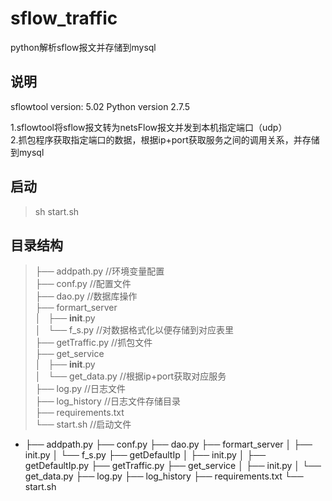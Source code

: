 # sflow_traffic
python解析sflow报文并存储到mysql

## 说明
sflowtool version: 5.02
Python version 2.7.5

1.sflowtool将sflow报文转为netsFlow报文并发到本机指定端口（udp）    
2.抓包程序获取指定端口的数据，根据ip+port获取服务之间的调用关系，并存储到mysql

## 启动
> sh start.sh

## 目录结构


> ├── addpath.py                                  //环境变量配置     
├── conf.py                                     //配置文件    
├── dao.py                                      //数据库操作    
├── formart_server    
│   ├── __init__.py    
│   └── f_s.py                                  //对数据格式化以便存储到对应表里     
        ├── getTraffic.py                       //抓包文件     
├── get_service    
│   ├── __init__.py    
│   └── get_data.py                             //根据ip+port获取对应服务    
├── log.py                                      //日志文件    
├── log_history                                 //日志文件存储目录     
├── requirements.txt     
└── start.sh                                    //启动文件     
* ├── addpath.py
├── conf.py
├── dao.py
├── formart_server
│   ├── init.py
│   └── f_s.py
├── getDefaultIp
│   ├── init.py
│   ├── getDefaultIp.py
├── getTraffic.py
├── get_service
│   ├── init.py
│   └── get_data.py
├── log.py
├── log_history
├── requirements.txt
└── start.sh
